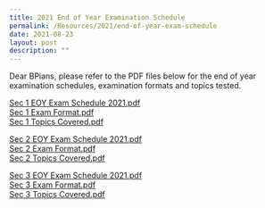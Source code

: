 ```yaml
---
title: 2021 End of Year Examination Schedule
permalink: /Resources/2021/end-of-year-exam-schedule
date: 2021-08-23
layout: post
description: ""
---
```

Dear BPians, please refer to the PDF files below for the end of year examination schedules, examination formats and topics tested.  
  
[Sec 1 EOY Exam Schedule 2021.pdf](/files/Sec%201%20EOY%20Exam%20Schedule%202021%20updated%2023%20Aug.pdf)
<br>[Sec 1 Exam Format.pdf](/files/Sec%201%20Exam%20Format.pdf)
<br>[Sec 1 Topics Covered.pdf](/files/Sec%201%20Topics%20Covered.pdf)
  
	
	
[Sec 2 EOY Exam Schedule 2021.pdf](/files/Sec%202%20EOY%20Exam%20Schedule%202021%20updated%2020%20Aug.pdf)
<br>[Sec 2 Exam Format.pdf](/files/Sec%202%20Exam%20Format.pdf)
<br>[Sec 2 Topics Covered.pdf](/files/Sec%202%20Topics%20Covered.pdf)

  
[Sec 3 EOY Exam Schedule 2021.pdf](/files/Sec%203%20EOY%20Exam%20Schedule%202021%20updated%2010%20Sep.pdf)
<br>[Sec 3 Exam Format.pdf](/files/Sec%203%20Exam%20Format.pdf)
<br>[Sec 3 Topics Covered.pdf](/files/Sec%203%20Topics%20Covered.pdf)